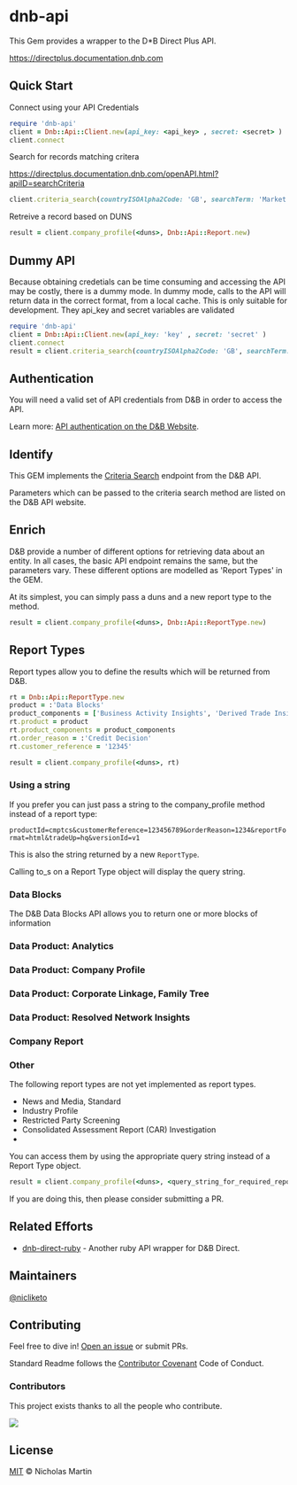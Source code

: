 # dnb-api

This Gem provides a wrapper to the D*B Direct Plus API.

https://directplus.documentation.dnb.com

## Quick Start

Connect using your API Credentials
```ruby
require 'dnb-api'
client = Dnb::Api::Client.new(api_key: <api_key> , secret: <secret> )
client.connect
```
Search for records matching critera

https://directplus.documentation.dnb.com/openAPI.html?apiID=searchCriteria
```ruby
client.criteria_search(countryISOAlpha2Code: 'GB', searchTerm: 'Market Dojo')
```
Retreive a record based on DUNS

```ruby
result = client.company_profile(<duns>, Dnb::Api::Report.new)
```

## Dummy API

Because obtaining credetials can be time consuming and accessing the API may be costly, there is a dummy mode.
In dummy mode, calls to the API will return data in the correct format, from a local cache. This is only suitable for development. They api_key and secret variables are validated

```ruby
require 'dnb-api'
client = Dnb::Api::Client.new(api_key: 'key' , secret: 'secret' )
client.connect
result = client.criteria_search(countryISOAlpha2Code: 'GB', searchTerm: 'Dojo')

```

## Authentication

You will need a valid set of API credentials from D&B in order to access the API.

Learn more: [API authentication on the D&B Website](https://directplus.documentation.dnb.com/openAPI.html?apiID=authentication).


## Identify

This GEM implements the [Criteria Search](https://directplus.documentation.dnb.com/openAPI.html?apiID=searchCriteria) endpoint from the D&B API.

Parameters which can be passed to the criteria search method are listed on the D&B API website.

## Enrich

D&B provide a number of different options for retrieving data about an entity. In all cases, the basic API endpoint remains the same, but the parameters vary. These different options are modelled as 'Report Types' in the GEM.

At its simplest, you can simply pass a duns and a new report type to the method.

```ruby
result = client.company_profile(<duns>, Dnb::Api::ReportType.new)
```

## Report Types

Report types allow you to define the results which will be returned from D&B.

```ruby
rt = Dnb::Api::ReportType.new
product = :'Data Blocks'
product_components = ['Business Activity Insights', 'Derived Trade Insights']
rt.product = product
rt.product_components = product_components
rt.order_reason = :'Credit Decision'
rt.customer_reference = '12345'

result = client.company_profile(<duns>, rt)

```

### Using a string
If you prefer you can just pass a string to the company_profile method instead of a report type:

`productId=cmptcs&customerReference=123456789&orderReason=1234&reportFormat=html&tradeUp=hq&versionId=v1`

This is also the string returned by a new `ReportType`.

Calling to_s on a Report Type object will display the query string.

### Data Blocks
The D&B Data Blocks API allows you to return one or more blocks of information

### Data Product: Analytics

### Data Product: Company Profile

### Data Product: Corporate Linkage, Family Tree

### Data Product: Resolved Network Insights

### Company Report

### Other
The following report types are not yet implemented as report types.
- News and Media, Standard
- Industry Profile
- Restricted Party Screening
- Consolidated Assessment Report (CAR) Investigation
-
You can access them by using the appropriate query string instead of a Report Type object.
```ruby
result = client.company_profile(<duns>, <query_string_for_required_report>)
```
If you are doing this, then please consider submitting a PR.

## Related Efforts

- [dnb-direct-ruby](https://github.com/jihaia/dnb-direct-ruby) - Another ruby API wrapper for D&B Direct.

## Maintainers

[@nicliketo](https://github.com/niciliketo)

## Contributing

Feel free to dive in! [Open an issue](https://github.com/niciliketo/dnb-api/issues/new) or submit PRs.

Standard Readme follows the [Contributor Covenant](http://contributor-covenant.org/version/1/3/0/) Code of Conduct.

### Contributors

This project exists thanks to all the people who contribute.

[![](https://github.com/niciliketo.png?size=50)](https://github.com/niciliketo)


## License

[MIT](LICENSE) © Nicholas Martin